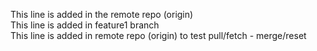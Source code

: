 This line is added in the remote repo (origin) <br />
This line is added in feature1 branch <br />
This line is added in remote repo (origin) to test pull/fetch - merge/reset <br />
